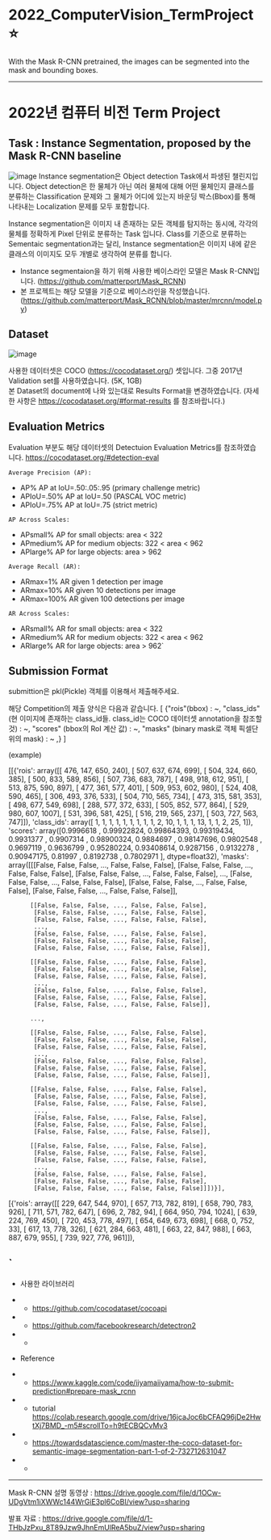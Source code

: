 # 2022_ComputerVision_TermProject ⭐
With the Mask R-CNN pretrained, the images can be segmented into the mask and bounding boxes. 

---

# 2022년 컴퓨터 비전 Term Project
## Task : Instance Segmentation, proposed by the Mask R-CNN baseline

![image](https://user-images.githubusercontent.com/40708515/168009335-9f31a818-5375-404f-8281-00a6f5ced668.png)
Instance segmentation은 Object detection Task에서 파생된 챌린지입니다. Object detection은 한 물체가 아닌 여러 물체에 대해 어떤 물체인지 클래스를 분류하는 Classification 문제와 그 물체가 어디에 있는지 바운딩 박스(Bbox)를 통해 나타내는 Localization 문제를 모두 포함합니다.   


</b>Instance segmentation</b>은 이미지 내 존재하는 모든 객체를 탐지하는 동시에, 각각의 물체를 정확하게 Pixel 단위로 분류하는 Task 입니다. Class를 기준으로 분류하는 Sementaic segmentation과는 달리, Instance segmentation은 이미지 내에 같은 클래스의 이미지도 모두 개별로 생각하여 분류를 합니다. 

- Instance segmentaion을 하기 위해 사용한 베이스라인 모델은 Mask R-CNN입니다. (https://github.com/matterport/Mask_RCNN) 
- 본 프로젝트는 해당 모델을 기준으로 베이스라인을 작성했습니다. (https://github.com/matterport/Mask_RCNN/blob/master/mrcnn/model.py)

## Dataset

![image](https://user-images.githubusercontent.com/40708515/168010517-dcef6192-814d-46c8-98ee-6ae127ec1c41.png)

사용한 데이터셋은 COCO (https://cocodataset.org/) 셋입니다. 그중 2017년 Validation set를 사용하였습니다. (5K, 1GB)   
본 Dataset의 document에 나와 있는대로 Results Format을 변경하였습니다. (자세한 사항은 https://cocodataset.org/#format-results 를 참조바랍니다.)


## Evaluation Metrics
Evaluation 부분도 해당 데이터셋의 Detectuion Evaluation Metrics를 참조하였습니다. https://cocodataset.org/#detection-eval

`Average Precision (AP):`
- AP% AP at IoU=.50:.05:.95 (primary challenge metric)   
- APIoU=.50% AP at IoU=.50 (PASCAL VOC metric)   
- APIoU=.75% AP at IoU=.75 (strict metric)  

`AP Across Scales:`
- APsmall% AP for small objects: area < 322   
- APmedium% AP for medium objects: 322 < area < 962   
- APlarge% AP for large objects: area > 962


`Average Recall (AR):`
- ARmax=1% AR given 1 detection per image   
- ARmax=10% AR given 10 detections per image   
- ARmax=100% AR given 100 detections per image


`AR Across Scales:`   
- ARsmall% AR for small objects: area < 322   
- ARmedium% AR for medium objects: 322 < area < 962   
- ARlarge% AR for large objects: area > 962`

## Submission Format

submittion은 pkl(Pickle) 객체를 이용해서 제출해주세요. 



해당 Competition의 제출 양식은 다음과 같습니다. 
[
{"rois"(bbox) : ~,
 "class_ids"(현 이미지에 존재하는 class_id들. class_id는 COCO 데이터셋 annotation을 참조할 것) : ~,
 "scores" (bbox의 RoI 계산 값) : ~,
 "masks" (binary mask로 객체 픽셀단위의 mask) : ~ ,}
 ]

(example)

[[{'rois': array([[ 476,  147,  650,  240],
          [ 507,  637,  674,  699],
          [ 504,  324,  660,  385],
          [ 500,  833,  589,  856],
          [ 507,  736,  683,  787],
          [ 498,  918,  612,  951],
          [ 513,  875,  590,  897],
          [ 477,  361,  577,  401],
          [ 509,  953,  602,  980],
          [ 524,  408,  590,  465],
          [ 306,  493,  376,  533],
          [ 504,  710,  565,  734],
          [ 473,  315,  581,  353],
          [ 498,  677,  549,  698],
          [ 288,  577,  372,  633],
          [ 505,  852,  577,  864],
          [ 529,  980,  607, 1007],
          [ 531,  396,  581,  425],
          [ 516,  219,  565,  237],
          [ 503,  727,  563,  747]]),
   'class_ids': array([ 1,  1,  1,  1,  1,  1,  1,  1,  1,  2, 10,  1,  1,  1, 13,  1,  1,
           2, 25,  1]),
   'scores': array([0.9996618 , 0.99922824, 0.99864393, 0.99319434, 0.9931377 ,
          0.9907314 , 0.98900324, 0.9884697 , 0.98147696, 0.9802548 ,
          0.9697119 , 0.9636799 , 0.95280224, 0.93408614, 0.9287156 ,
          0.9132278 , 0.90947175, 0.81997   , 0.8192738 , 0.7802971 ],
         dtype=float32),
   'masks': array([[[False, False, False, ..., False, False, False],
           [False, False, False, ..., False, False, False],
           [False, False, False, ..., False, False, False],
           ...,
           [False, False, False, ..., False, False, False],
           [False, False, False, ..., False, False, False],
           [False, False, False, ..., False, False, False]],
   
          [[False, False, False, ..., False, False, False],
           [False, False, False, ..., False, False, False],
           [False, False, False, ..., False, False, False],
           ...,
           [False, False, False, ..., False, False, False],
           [False, False, False, ..., False, False, False],
           [False, False, False, ..., False, False, False]],
   
          [[False, False, False, ..., False, False, False],
           [False, False, False, ..., False, False, False],
           [False, False, False, ..., False, False, False],
           ...,
           [False, False, False, ..., False, False, False],
           [False, False, False, ..., False, False, False],
           [False, False, False, ..., False, False, False]],
   
          ...,
   
          [[False, False, False, ..., False, False, False],
           [False, False, False, ..., False, False, False],
           [False, False, False, ..., False, False, False],
           ...,
           [False, False, False, ..., False, False, False],
           [False, False, False, ..., False, False, False],
           [False, False, False, ..., False, False, False]],
   
          [[False, False, False, ..., False, False, False],
           [False, False, False, ..., False, False, False],
           [False, False, False, ..., False, False, False],
           ...,
           [False, False, False, ..., False, False, False],
           [False, False, False, ..., False, False, False],
           [False, False, False, ..., False, False, False]],
   
          [[False, False, False, ..., False, False, False],
           [False, False, False, ..., False, False, False],
           [False, False, False, ..., False, False, False],
           ...,
           [False, False, False, ..., False, False, False],
           [False, False, False, ..., False, False, False],
           [False, False, False, ..., False, False, False]]])}],
 [{'rois': array([[ 229,  647,  544,  970],
          [ 657,  713,  782,  819],
          [ 658,  790,  783,  926],
          [ 711,  571,  782,  647],
          [ 696,    2,  782,   94],
          [ 664,  950,  794, 1024],
          [ 639,  224,  769,  450],
          [ 720,  453,  778,  497],
          [ 654,  649,  673,  698],
          [ 668,    0,  752,   33],
          [ 617,   13,  778,  326],
          [ 621,  284,  663,  481],
          [ 663,   22,  847,  988],
          [ 663,  887,  679,  955],
          [ 739,  927,  776,  961]]),


`
---
- 사용한 라이브러리
-  -  https://github.com/cocodataset/cocoapi
-  -  https://github.com/facebookresearch/detectron2
-  -  

- Reference
-  -  https://www.kaggle.com/code/iiyamaiiyama/how-to-submit-prediction#prepare-mask_rcnn
-  -  tutorial https://colab.research.google.com/drive/16jcaJoc6bCFAQ96jDe2HwtXj7BMD_-m5#scrollTo=h9tECBQCvMv3
-  -  https://towardsdatascience.com/master-the-coco-dataset-for-semantic-image-segmentation-part-1-of-2-732712631047
-  -  

---
Mask R-CNN 설명 동영상 : https://drive.google.com/file/d/1OCw-UDgVtm1iXWWc144WrGiE3pl6CoBI/view?usp=sharing

발표 자료 : https://drive.google.com/file/d/1-THbJzPxu_8T89Jzw9JhnEmUlReA5buZ/view?usp=sharing
